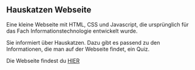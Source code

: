 ## Hauskatzen Webseite

Eine kleine Webseite mit HTML, CSS und Javascript, die ursprünglich
für das Fach Informationstechnologie entwickelt wurde.

Sie informiert über Hauskatzen. Dazu gibt es passend
zu den Informationen, die man auf der Webseite findet, ein Quiz.

Die Webseite findest du [HIER](https://immanuelm.de/hauskatze)
